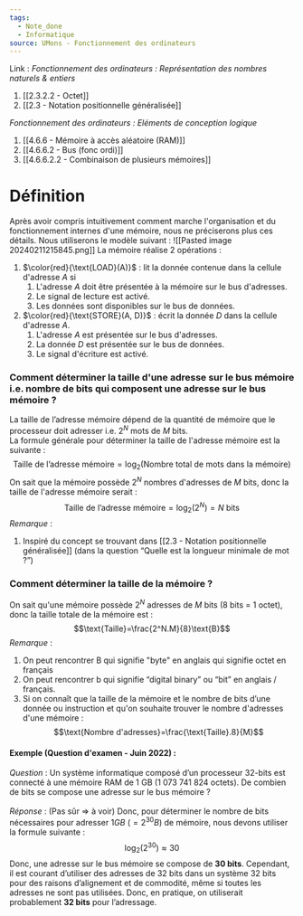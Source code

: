 ```yaml
---
tags:
  - Note_done
  - Informatique
source: UMons - Fonctionnement des ordinateurs
---
```


Link :
_Fonctionnement des ordinateurs : Représentation des nombres naturels & entiers_
1. [[2.3.2.2 - Octet]]
2. [[2.3 - Notation positionnelle généralisée]]

_Fonctionnement des ordinateurs : Eléments de conception logique_
1. [[4.6.6 - Mémoire à accès aléatoire (RAM)]]
1. [[4.6.6.2 - Bus (fonc ordi)]]
1. [[4.6.6.2.2 - Combinaison de plusieurs mémoires]]

# Définition
Après avoir compris intuitivement comment marche l'organisation et du fonctionnement internes d'une mémoire, nous ne préciserons plus ces détails. Nous utiliserons le modèle suivant : ![[Pasted image 20240211215845.png]]
La mémoire réalise 2 opérations :
1. $\color{red}{\text{LOAD}(A)}$ : lit la donnée contenue dans la cellule d'adresse $A$ si 
	1. L'adresse $A$ doit être présentée à la mémoire sur le bus d'adresses. 
	2. Le signal de lecture est activé. 
	3. Les données sont disponibles sur le bus de données.
2. $\color{red}{\text{STORE}(A, D)}$ : écrit la donnée $D$ dans la cellule d'adresse $A$.
	1. L'adresse $A$ est présentée sur le bus d'adresses.
	2. La donnée $D$ est présentée sur le bus de données.
	3. Le signal d'écriture est activé.


### Comment déterminer la taille d'une adresse sur le bus mémoire i.e. nombre de bits qui composent une adresse sur le bus mémoire ?
La taille de l’adresse mémoire dépend de la quantité de mémoire que le processeur doit adresser i.e. $2^{N}$ mots de $M$ bits.
\
La formule générale pour déterminer la taille de l'adresse mémoire est la suivante : 
$$\text{Taille de l'adresse mémoire} = \log_{2}(\text{Nombre total de mots dans la mémoire})
$$ 
On sait que la mémoire possède $2^N$ nombres d'adresses de $M$ bits, donc la taille de l'adresse mémoire serait : $$\text{Taille de l'adresse mémoire} = \log_{2}(2^N) = N \text{ bits}$$ 
_Remarque_ : 
1. Inspiré du concept se trouvant dans [[2.3 - Notation positionnelle généralisée]] (dans la question “Quelle est la longueur minimale de mot ?”)
### Comment déterminer la taille de la mémoire ?
On sait qu'une mémoire possède $2^{N}$ adresses de $M$ bits (8 bits = 1 octet), donc la taille totale de la mémoire est : $$\text{Taille}=\frac{2^N.M}{8}\text{B}$$
_Remarque_ :
1. On peut rencontrer $\text{B}$ qui signifie "byte" en anglais qui signifie octet en français
2. On peut rencontrer $\text{b}$ qui signifie “digital binary” ou “bit” en anglais / français.
3. Si on connaît que la taille de la mémoire et le nombre de bits d’une donnée ou instruction et qu'on souhaite trouver le nombre d'adresses d'une mémoire : $$\text{Nombre d'adresses}=\frac{\text{Taille}.8}{M}$$

#### Exemple (Question d'examen - Juin 2022) : 
_Question_ : Un système informatique composé d’un processeur 32-bits est connecté à une mémoire RAM de 1 GB (1 073 741 824 octets). De combien de bits se compose une adresse sur le bus mémoire ?
\
\
_Réponse_ : (Pas sûr $\Rightarrow$ à voir)
Donc, pour déterminer le nombre de bits nécessaires pour adresser $1GB\ (=2^{30}B)$ de mémoire, nous devons utiliser la formule suivante : $$\log_2​(2^{30})≈30$$
Donc, une adresse sur le bus mémoire se compose de **30 bits**. Cependant, il est courant d’utiliser des adresses de 32 bits dans un système 32 bits pour des raisons d’alignement et de commodité, même si toutes les adresses ne sont pas utilisées. Donc, en pratique, on utiliserait probablement **32 bits** pour l’adressage.